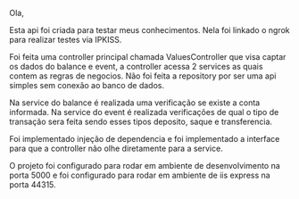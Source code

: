 Ola,

Esta api foi criada para testar meus conhecimentos. Nela foi linkado o ngrok para realizar testes via IPKISS.

Foi feita uma controller principal chamada ValuesController que visa captar os dados do balance e event, a controller acessa 2 services as quais contem as regras de negocios. Não foi feita a repository por ser uma api simples sem conexão ao banco de dados.

Na service do balance é realizada uma verificação se existe a conta informada.
Na service do event é realizada verificações de qual o tipo de transação sera feita sendo esses tipos deposito, saque e transferencia.

Foi implementado injeção de dependencia e foi implementado a interface para que a controller não olhe diretamente para a service.

O projeto foi configurado para rodar em ambiente de desenvolvimento na porta 5000 e foi configurado para rodar em ambiente de iis express na porta 44315.
